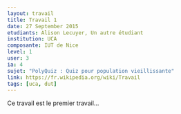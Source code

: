 ```yaml
---
layout: travail
title: Travail 1 
date: 27 September 2015
etudiants: Alison Lecuyer, Un autre étudiant 
institution: UCA
composante: IUT de Nice
level: 1
user: 3
ia: 4
sujet: "PolyQuiz : Quiz pour population vieillissante"
link: https://fr.wikipedia.org/wiki/Travail
tags: [uca, dut]
---
```


Ce travail est le premier travail...